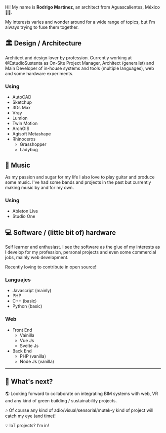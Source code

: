 Hi! My name is **Rodrigo Martínez**, an architect from Aguascalientes, México 🌮🎉.

My interests varies and wonder around for a wide range of topics, but I'm always trying to fuse them together.

## 🏛 Design / Architecture
Architect and design lover by profession. Currently working at @EstudioSustenta as On-Site Project Manager, Architect (generalist) and Main Developer of in-house systems and tools (multiple languages), web and some hardware experiments.

### Using
- AutoCAD
- Sketchup
- 3Ds Max
- Vray
- Lumion
- Twin Motion
- ArchGIS
- Agisoft Metashape
- Rhinoceros
    - Grasshopper
    - Ladybug


## 🎹 Music
As my passion and sugar for my life I also love to play guitar and produce some music. I've had some bands and projects in the past but currently making music by and for my own.

### Using
- Ableton Live
- Studio One

## 💻 Software / (little bit of) hardware
Self learner and enthusiast. I see the software as the glue of my interests as I develop for my profession, personal projects and even some commercial jobs, mainly web development.

Recently loving to contribute in open source!

### Languajes
- Javascript (mainly)
- PHP
- C++ (basic)
- Python (basic)

### Web
- Front End
    - Vainilla
    - Vue Js
    - Svelte Js
- Back End
    - PHP (vanilla)
    - Node Js (vanilla)

---

## 🚀 What's next?

🌎 Looking forward to collaborate on integrating BIM systems with web, VR and any kind of green building / sustainability projects.

🎶 Of course any kind of adio/visual/sensorial/mutek-y kind of project will catch my eye (and time)!

💡 IoT projects? I'm in!
